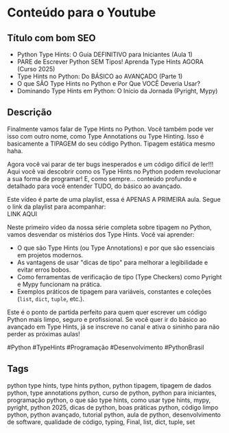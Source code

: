 # Conteúdo para o Youtube

## Título com bom SEO

- Python Type Hints: O Guia DEFINITIVO para Iniciantes (Aula 1)
- PARE de Escrever Python SEM Tipos! Aprenda Type Hints AGORA (Curso 2025)
- Type Hints no Python: Do BÁSICO ao AVANÇADO (Parte 1)
- O que SÃO Type Hints no Python e Por Que VOCÊ Deveria Usar?
- Dominando Type Hints em Python: O Início da Jornada (Pyright, Mypy)

## Descrição

Finalmente vamos falar de Type Hints no Python. Você também pode ver isso com
outro nome, como Type Annotations ou Type Hinting. Isso é basicamente a TIPAGEM
do seu código Python. Tipagem estática mesmo haha.

Agora você vai parar de ter bugs inesperados e um código difícil de ler!!! Aqui
você vai descobrir como os Type Hints no Python podem revolucionar a sua forma
de programar! E, como sempre... conteúdo profundo e detalhado para você entender
TUDO, do básico ao avançado.

Este vídeo é parte de uma playlist, essa é APENAS A PRIMEIRA aula. Segue o link
da playlist para acompanhar:  
LINK AQUI

Neste primeiro vídeo da nossa série completa sobre tipagem no Python, vamos
desvendar os mistérios dos Type Hints. Você vai aprender:

- O que são Type Hints (ou Type Annotations) e por que são essenciais em
  projetos modernos.
- As vantagens de usar "dicas de tipo" para melhorar a legibilidade e evitar
  erros bobos.
- Como ferramentas de verificação de tipo (Type Checkers) como Pyright e Mypy
  funcionam na prática.
- Exemplos práticos de tipagem para variáveis, constantes e coleções (`list`,
  `dict`, `tuple`, etc.).

Este é o ponto de partida perfeito para quem quer escrever um código Python mais
limpo, seguro e profissional. Se você quer ir do básico ao avançado em Type
Hints, já se inscreve no canal e ativa o sininho para não perder as próximas
aulas!

#Python #TypeHints #Programação #Desenvolvimento #PythonBrasil

## Tags

python type hints, type hints python, python tipagem, tipagem de dados python,
type annotations python, curso de python, python para iniciantes, programação
python, o que são type hints, como usar type hints, mypy, pyright, python 2025,
dicas de python, boas práticas python, código limpo python, python avançado,
tutorial python, aula de python, desenvolvimento de software, qualidade de
código, typing, Final, list, dict, tuple, set
